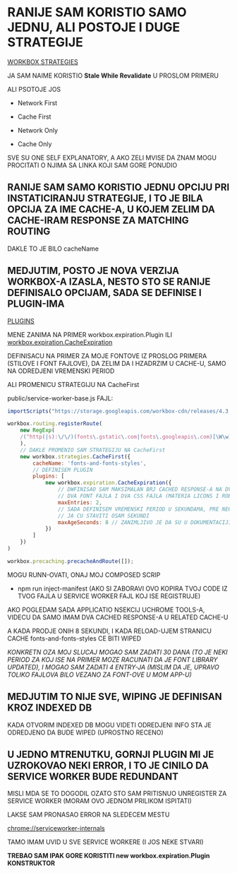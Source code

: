 # RANIJE SAM KORISTIO SAMO JEDNU, ALI POSTOJE I DUGE STRATEGIJE

[WORKBOX STRATEGIES](https://developers.google.com/web/tools/workbox/guides/route-requests#handling_a_route_with_a_workbox_strategy)

JA SAM NAIME KORISTIO **Stale While Revalidate** U PROSLOM PRIMERU

ALI PSOTOJE JOS

- Network First

- Cache First

- Network Only

- Cache Only

SVE SU ONE SELF EXPLANATORY, A AKO ZELI MVISE DA ZNAM MOGU PROCITATI O NJIMA SA LINKA KOJI SAM GORE PONUDIO

## RANIJE SAM SAMO KORISTIO JEDNU OPCIJU PRI INSTATICIRANJU STRATEGIJE, I TO JE BILA OPCIJA ZA IME CACHE-A, U KOJEM ZELIM DA CACHE-IRAM RESPONSE ZA MATCHING ROUTING

DAKLE TO JE BILO cacheName

## MEDJUTIM, POSTO JE NOVA VERZIJA WORKBOX-A IZASLA, NESTO STO SE RANIJE DEFINISALO OPCIJAM, SADA SE DEFINISE I PLUGIN-IMA

[PLUGINS](https://developers.google.com/web/tools/workbox/guides/using-plugins#workbox_plugins)

MENE ZANIMA NA PRIMER workbox.expiration.Plugin ILI [workbox.expiration.CacheExpiration](https://developers.google.com/web/tools/workbox/reference-docs/latest/workbox.expiration.CacheExpiration)

DEFINISACU NA PRIMER ZA MOJE FONTOVE IZ PROSLOG PRIMERA (STILOVE I FONT FAJLOVE), DA ZELIM DA I HZADRZIM U CACHE-U, SAMO NA ODREDJENI VREMENSKI PERIOD

ALI PROMENICU STRATEGIJU NA CacheFirst

public/service-worker-base.js FAJL:

```javascript
importScripts("https://storage.googleapis.com/workbox-cdn/releases/4.3.1/workbox-sw.js");

workbox.routing.registerRoute(
    new RegExp(
    /(^http(|s):\/\/)(fonts\.gstatic\.com|fonts\.googleapis\.com)[\W\w]+((\.woff2$)|(Material\+Icons$)|([\w\W]+Roboto[\w\W]+$))/
    ),
    // DAKLE PROMENIO SAM STRATEGIJU NA CacheFirst
    new workbox.strategies.CacheFirst({
        cacheName: 'fonts-and-fonts-styles',
        // DEFINISEM PLUGIN
        plugins: [
            new workbox.expiration.CacheExpiration({
                // DWFINISAO SAM MAKSIMALAN BRJ CACHED RESPONSE-A NA DVA (TO BI TREBAL ODA POREMETI STVARI (JER IMAM 4 FAJLA
                // DVA FONT FAJLA I DVA CSS FAJLA (MATERIA LICONS I ROBOTO SU U PITANJ UDA SE PODSETIM)))
                maxEntries: 2,
                // SADA DEFINISEM VREMENSKI PERIOD U SEKUNDAMA, PRE NEGO SE WHIPE-UJU RESPONSE-I IZ CACHE-A
                // JA CU STAVITI OSAM SEKUNDI
                maxAgeSeconds: 8 // ZANIMLJIVO JE DA SU U DOKUMENTACIJI DEFINISALI 30 DANA OVAKO ( 30*24*60*60 )
            })
        ]
    })
)

workbox.precaching.precacheAndRoute([]);

```

MOGU RUNN-OVATI, ONAJ MOJ COMPOSED SCRIP

- npm run inject-manifest (AKO SI ZABORAVI OVO KOPIRA TVOJ CODE IZ TVOG FAJLA U SERVICE WORKER FAJL KOJ ISE REGISTRUJE)

AKO POGLEDAM SADA APPLICATIO NSEKCIJ UCHROME TOOLS-A, VIDECU DA SAMO IMAM DVA CACHED RESPONSE-A U RELATED CACHE-U

A KADA PRODJE ONIH 8 SEKUNDI, I KADA RELOAD-UJEM STRANICU CACHE fonts-and-fonts-styles CE BITI WIPED

*KONKRETN OZA MOJ SLUCAJ MOGAO SAM ZADATI 30 DANA (TO JE NEKI PERIOD ZA KOJ ISE NA PRIMER MOZE RACUNATI DA JE FONT LIBRARY UPDATED), I MOGAO SAM ZADATI 4 ENTRY-JA (MISLIM DA JE, UPRAVO TOLIKO FAJLOVA BILO VEZANO ZA FONT-OVE U MOM APP-U)*

## MEDJUTIM TO NIJE SVE, WIPING JE DEFINISAN KROZ INDEXED DB

KADA OTVORIM INDEXED DB MOGU VIDETI ODREDJENI INFO STA JE ODREDJENO DA BUDE WIPED (UPROSTNO RECENO)

## U JEDNO MTRENUTKU, GORNJI PLUGIN MI JE UZROKOVAO NEKI ERROR, I TO JE CINILO DA SERVICE WORKER BUDE REDUNDANT

MISLI MDA SE TO DOGODIL OZATO STO SAM PRITISNUO UNREGISTER ZA SERVICE WORKER (MORAM OVO JEDNOM PRILIKOM ISPITATI)

LAKSE SAM PRONASAO ERROR NA SLEDECEM MESTU

<chrome://serviceworker-internals>

TAMO IMAM UVID U SVE SERVICE WORKERE (I JOS NEKE STVARI)

**TREBAO SAM IPAK GORE KORISTITI new workbox.expiration.Plugin KONSTRUKTOR**